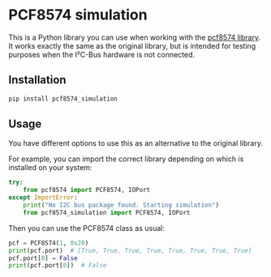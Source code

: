 # PCF8574 simulation

This is a Python library you can use when working with the [pcf8574 library](https://pypi.org/project/pcf8574/).
It works exactly the same as the original library, but is intended for testing purposes when the I²C-Bus hardware is not connected.

## Installation

```bash
pip install pcf8574_simulation
```


## Usage

You have different options to use this as an alternative to the original library.

For example, you can import the correct library depending on which is installed on your system:

```python
try:
    from pcf8574 import PCF8574, IOPort
except ImportError:
    print("No I2C bus package found. Starting simulation")
    from pcf8574_simulation import PCF8574, IOPort
```

Then you can use the PCF8574 class as usual:

```python
pcf = PCF8574(1, 0x20)
print(pcf.port)  # [True, True, True, True, True, True, True, True]
pcf.port[0] = False
print(pcf.port[0])  # False
```

